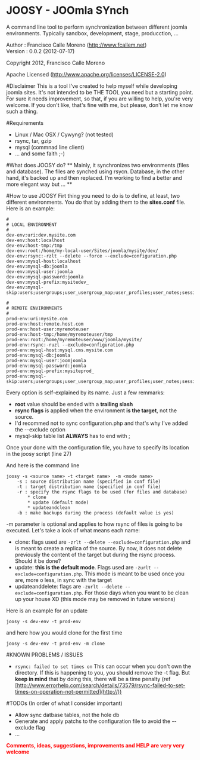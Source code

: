 JOOSY - JOOmla SYnch
==================
A command line tool to perform synchronization between different joomla environments. Typically
sandbox, development, stage, producction, ...

Author  : Francisco Calle Moreno (http://www.fcallem.net)  
Version : 0.0.2 (2012-07-17)   

Copyright 2012, Francisco Calle Moreno   

Apache Licensed (http://www.apache.org/licenses/LICENSE-2.0)

#Disclaimer
This is a tool I've created to help myself while developing joomla sites. It's not intended to be THE TOOL you need but a starting point. For sure it needs improvement, so that, if you are willing to help, you're very welcome. If you don't like, that's fine with me, but please, don't let me know such a thing.

#Requirements

* Linux / Mac OSX / Cywyng? (not tested)
* rsync, tar, gzip
* mysql (commnad line client)
* … and some faith ;-)

#What does JOOSY do?
** Mainly, it synchronizes two environments (files and database). The files are synched using rsycn. Database, in the other hand, it's backed up and then replaced. I'm working to find a better and more elegant way but ... **

#How to use JOOSY
Firt thing you need to do is to define, at least, two different environments. You do that by adding them to the **sites.conf** file. Here is an example:

	#
	# LOCAL ENVIRONMENT
	#
	dev-env:uri:dev.mysite.com
	dev-env:host:localhost
	dev-env:host-tmp:/tmp
	dev-env:root:/home/my-local-user/Sites/joomla/mysite/dev/
	dev-env:rsync:-rzlt --delete --force --exclude=configuration.php
	dev-env:mysql-host:localhost
	dev-env:mysql-db:joomla
	dev-env:mysql-user:joomla
	dev-env:mysql-password:joomla
	dev-env:mysql-prefix:mysitedev_
	dev-env:mysql-skip:users;usergroups;user_usergroup_map;user_profiles;user_notes;session;
	
	#
	# REMOTE ENVIRONMENTS
	#
	prod-env:uri:mysite.com
	prod-env:host:remote.host.com
	prod-env:host-user:myremoteuser
	prod-env:host-tmp:/home/myremoteuser/tmp
	prod-env:root:/home/myremoteuser/www/joomla/mysite/
	prod-env:rsync:-ruzl --exclude=configuration.php
	prod-env:mysql-host:mysql.cms.mysite.com
	prod-env:mysql-db:joomla
	prod-env:mysql-user:joomjoomla
	prod-env:mysql-password:joomla
	prod-env:mysql-prefix:mysiteprod_
	prod-env:mysql-skip:users;usergroups;user_usergroup_map;user_profiles;user_notes;session;

Every option is self-explained by its name. Just a few remmarks:

* **root** value should be ended with a **trailing slash**
* **rsync flags** is applied when the environment **is the target**, not the source.
* I'd recommed not to sync configuration.php and that's why I've added the --exclude option
* mysql-skip table list **ALWAYS** has to end with ;

Once your done with the configuration file, you have to specify its location in the joosy script (line 27)

And here is the command line

	joosy -s <source name> -t <target name>  -m <mode name>
	    -s : source distribution name (specified in conf file) 
	    -t : target distribution name (specified in conf file) 
	    -r : specify the rsync flags to be used (for files and database) 
			* clone 
			* update (default mode)
			* updateandclean
		-b : make backups during the process (default value is yes)
			
-m parameter is optional and applies to how rsync of files is going to be executed. Let's take a look of what means each name:

* clone: flags used are `-zrlt --delete --exclude=configuration.php` and is meant to create a replica of the source. By now, it does not delete previously the content of the target but during the rsync process. Should it be done?
* update: **this is the default mode**. Flags used are `-zurlt --exclude=configuration.php`. This mode is meant to be used once you are, more o less, in sync with the target
* updateanddelete: flags are `-zurlt --delete --exclude=configuration.php`. For those days when you want to be clean up your house XD (this mode may be removed in future versions)

Here is an example for an update

	joosy -s dev-env -t prod-env
	
and here how you would clone for the first time

	joosy -s dev-env -t prod-env -m clone	

#KNOWN PROBLEMS / ISSUES

* `rsync: failed to set times on` This can occur when you don't own the directory. If this is happening to you, you should remove the -t flag. But **keep in mind** that by doing this, there will be a time penalty (ref [http://www.errorhelp.com/search/details/73579/rsync-failed-to-set-times-on-operation-not-permitted](http://))



#TODOs
(In order of what I consider important)

* Allow sync datbase tables, not the hole db
* Generate and apply patchs to the configuration file to avoid the --exclude flag
* …

<strong style="color:red">Comments, ideas, suggestions, improvements and HELP are very very welcome</strong>